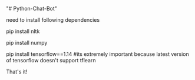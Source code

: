 "# Python-Chat-Bot" 


need to install following dependencies


pip install nltk

pip install numpy

pip install tensorflow==1.14 #its extremely important because latest version of tensorflow doesn't support tflearn


That's it!
